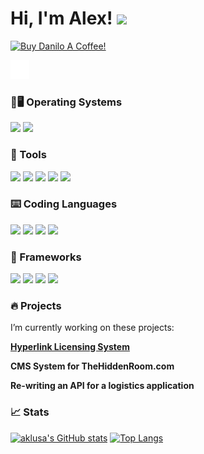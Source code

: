 # Hi, I'm Alex! <img src="https://raw.githubusercontent.com/aklu0830/wave.gif" width="30px">


<p align='left'>
<a href="https://www.buymeacoffee.com/aklusa" target="_blank"><img src="https://cdn.buymeacoffee.com/buttons/v2/default-blue.png" alt="Buy Danilo A Coffee!" style="height: 60px !important;width: 217px !important;" ></a>
</p>
<p align='left'>
<a href="https://www.linkedin.com/in/alexander-klusa-2050b3225/"><img height="30" src="https://raw.githubusercontent.com/aklu0830/aklu0830/master/icons/logo-linkedin_white.png"></a>&nbsp;&nbsp;
</p>

### 🔧🖥️ Operating Systems

![](https://img.shields.io/badge/OS-Linux-informational?style=flat&logo=linux&logoColor=white&color=blue)
![](https://img.shields.io/badge/OS-Windows-informational?style=flat&logo=windows&logoColor=white&color=blue)

### 🔧 Tools
![](https://img.shields.io/badge/IDE-Intellij_Idea-informational?style=flat&logo=intellijidea&logoColor=white&color=purple) ![](https://img.shields.io/badge/IDE-Pycharm-informational?style=flat&logo=pycharm&logoColor=white&color=darkgreen) ![](https://img.shields.io/badge/Testing-Postman-informational?style=flat&logo=postman&logoColor=white&color=orange) ![](https://img.shields.io/badge/Hardware-Raspberry_Pi-informational?style=flat&logo=RaspberryPi&logoColor=white&color=red)
![](https://img.shields.io/badge/Text_Editor-Sublime_Text_3-informational?style=flat&logo=SublimeText&logoColor=white&color=orange)

### ⌨️ Coding Languages
![](https://img.shields.io/badge/Language-Javascript-informational?style=flat&logo=javascript&logoColor=yello&color=blue)
![](https://img.shields.io/badge/Language-Java-informational?style=flat&logo=java&logoColor=brown&color=brown)
![](https://img.shields.io/badge/Language-CSharp-informational?style=flat&logo=csharp&logoColor=blue&color=blue)
![](https://img.shields.io/badge/Language-Python-informational?style=flat&logo=python&logoColor=yellow&color=green)

### 🔨 Frameworks 

![](https://img.shields.io/badge/Framework-.NET_Framework_3.1-informational?style=flat&logo=dotnet&logoColor=white&color=darkblue)
![](https://img.shields.io/badge/Framework-NodeJS-informational?style=flat&logo=node.js&logoColor=white&color=darkblue)
![](https://img.shields.io/badge/Framework-React-informational?style=flat&logo=react&logoColor=white&color=darkblue)
![](https://img.shields.io/badge/Framework-Flask-informational?style=flat&logo=flask&logoColor=white&color=darkblue)



###  🔥 Projects
I’m currently working on these projects:

**[Hyperlink Licensing System](https://github.com/aklu0830/LicenseSystemWebApp)**

**CMS System for TheHiddenRoom.com**

**Re-writing an API for a logistics application**


### 📈 Stats

[![aklusa's GitHub stats](https://github-readme-stats.vercel.app/api?username=aklu0830&theme=github_dark&show_icons=true&count_private=true&hide=prs,issues&line_height=30)](https://github.com/ndanilo8/ndanilo8)
[![Top Langs](https://github-readme-stats.vercel.app/api/top-langs/?username=aklu0830&hide=html,batchfile,processing&theme=github_dark&langs_count=5)](https://github.com/ndanilo8/ndanilo8)


